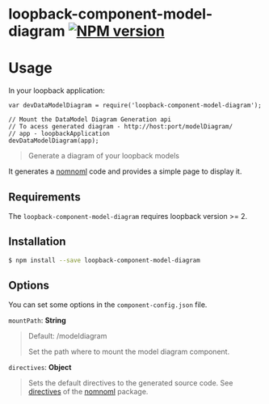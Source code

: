 # loopback-component-model-diagram [![NPM version][npm-image]][npm-url]
# Usage
In your loopback application:
```
var devDataModelDiagram = require('loopback-component-model-diagram');

// Mount the DataModel Diagram Generation api
// To acess generated diagram - http://host:port/modelDiagram/
// app - loopbackApplication
devDataModelDiagram(app);
```
> Generate a diagram of your loopback models

It generates a [nomnoml] code and provides a simple page to display it.

## Requirements

The `loopback-component-model-diagram` requires loopback version >= 2.

## Installation

```sh
$ npm install --save loopback-component-model-diagram
```

## Options

You can set some options in the `component-config.json` file.

`mountPath`: **String**
> Default: /modeldiagram
>
> Set the path where to mount the model diagram component.

`directives`: **Object**
> Sets the default directives to the generated source code. See [directives][nomnoml-directives] of the [nomnoml] package.



[npm-image]: https://badge.fury.io/js/loopback-component-model-diagram.svg
[npm-url]: https://npmjs.org/package/loopback-component-model-diagram
[nomnoml]: https://github.com/skanaar/nomnoml
[nomnoml-directives]: https://github.com/skanaar/nomnoml/#directives

